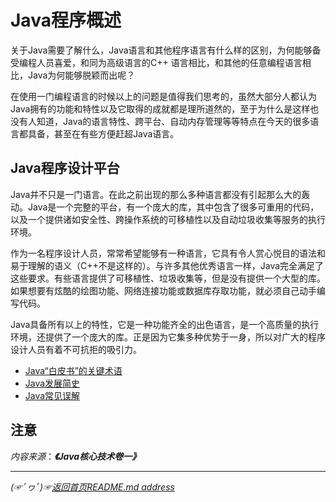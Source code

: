# Java程序概述

关于Java需要了解什么，Java语言和其他程序语言有什么样的区别，为何能够备受编程人员喜爱，和同为高级语言的C++ 语言相比，和其他的任意编程语言相比，Java为何能够脱颖而出呢？

在使用一门编程语言的时候以上的问题是值得我们思考的，虽然大部分人都认为Java拥有的功能和特性以及它取得的成就都是理所道然的，至于为什么是这样也没有人知道，Java的语言特性、跨平台、自动内存管理等等特点在今天的很多语言都具备，甚至在有些方便赶超Java语言。
## Java程序设计平台
Java并不只是一门语言。在此之前出现的那么多种语言都没有引起那么大的轰动。Java是一个完整的平台，有一个庞大的库，其中包含了很多可重用的代码，以及一个提供诸如安全性、跨操作系统的可移植性以及自动垃圾收集等服务的执行环境。  

作为一名程序设计人员，常常希望能够有一种语言，它具有令人赏心悦目的语法和易于理解的语义（C++不是这样的）。与许多其他优秀语言一样，Java完全满足了这些要求。有些语言提供了可移植性、垃圾收集等，但是没有提供一个大型的库。如果想要有炫酷的绘图功能、网络连接功能或数据库存取功能，就必须自己动手编写代码。

Java具备所有以上的特性，它是一种功能齐全的出色语言，是一个高质量的执行环境，还提供了一个庞大的库。正是因为它集多种优势于一身，所以对广大的程序设计人员有着不可抗拒的吸引力。

* [Java“白皮书”的关键术语](https://github.com/fredomli/java-standard/blob/main/docs/java/core/basis/describe/Java白皮书关键术语.md)  
* [Java发展简史](https://github.com/fredomli/java-standard/blob/main/docs/java/core/basis/describe/Java发展简史.md)
* [Java常见误解](https://github.com/fredomli/java-standard/blob/main/docs/java/core/basis/describe/关于Java的常见误解.md)
## 注意

*内容来源*：***《Java核心技术卷一》***  

___________
*(☞ﾟヮﾟ)☞[返回首页README.md address](https://github.com/fredomli/java-standard)*
